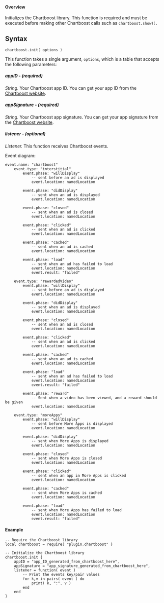 #### Overview

Initializes the Chartboost library. This function is required and must be executed before making other Chartboost calls such as `chartboost.show()`.

## Syntax

```
chartboost.init( options )
```

This function takes a single argument, `options`, which is a table that accepts the following parameters:

##### appID - (required)

*String.* Your Chartboost app ID. You can get your app ID from the [Chartboost website](https://www.chartboost.com).

##### appSignature - (required)

*String.* Your Chartboost app signature. You can get your app signature from the [Chartboost website](https://www.chartboost.com).

##### listener - (optional)

*Listener.* This function receives Chartboost events.

Event diagram:

```
event.name: "chartboost"
    event.type: "interstitial"
        event.phase: "willDisplay"
            -- sent before an ad is displayed
            event.location: namedLocation    
            
        event.phase: "didDisplay"
            -- sent when an ad is displayed
            event.location: namedLocation    
            
        event.phase: "closed"
            -- sent when an ad is closed
            event.location: namedLocation    
            
        event.phase: "clicked"
            -- sent when an ad is clicked
            event.location: namedLocation                
            
        event.phase: "cached"
            -- sent when an ad is cached
            event.location: namedLocation    
            
        event.phase: "load"                    
            -- sent when an ad has failed to load
            event.location: namedLocation    
            event.result: "failed"

    event.type: "rewardedVideo"
        event.phase: "willDisplay"            
            -- sent before an ad is displayed
            event.location: namedLocation    
            
        event.phase: "didDisplay"
            -- sent when an ad is displayed
            event.location: namedLocation    
            
        event.phase: "closed"
            -- sent when an ad is closed
            event.location: namedLocation    
            
        event.phase: "clicked"
            -- sent when an ad is clicked
            event.location: namedLocation                
            
        event.phase: "cached"
            -- sent when an ad is cached
            event.location: namedLocation    
            
        event.phase: "load"
            -- sent when an ad has failed to load
            event.location: namedLocation    
            event.result: "failed"
            
        event.phase: "reward" 
            -- Sent when a video has been viewed, and a reward should be given
            event.location: namedLocation    

    event.type: "moreApps"
        event.phase: "willDisplay"
            -- sent before More Apps is displayed
            event.location: namedLocation    
            
        event.phase: "didDisplay"
            -- sent when More Apps is displayed
            event.location: namedLocation    
            
        event.phase: "closed"
            -- sent when More Apps is closed
            event.location: namedLocation    
            
        event.phase: "clicked"
            -- sent when an app in More Apps is clicked
            event.location: namedLocation    
            
        event.phase: "cached"
            -- sent when More Apps is cached
            event.location: namedLocation    
            
        event.phase: "load"
            -- sent when More Apps has failed to load
            event.location: namedLocation    
            event.result: "failed"

```

#### Example

```
-- Require the Chartboost library
local chartboost = require( "plugin.chartboost" )

-- Initialize the Chartboost library
chartboost.init {
    appID = "app_ID_generated_from_chartboost_here",
    appSignature = "app_signature_generated_from_chartboost_here",  
    listener = function( event )
        -- Print the events key/pair values
        for k,v in pairs( event ) do
            print( k, ":", v )
        end
    end
}
```